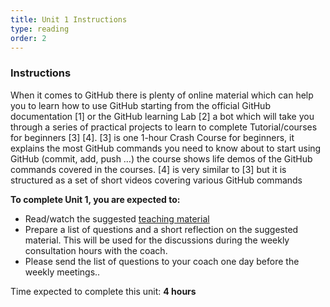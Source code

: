 ```yaml
---
title: Unit 1 Instructions 
type: reading
order: 2
---
```


### Instructions 

When it comes to GitHub there is plenty of online material which can help you to learn how to use GitHub starting from the official GitHub documentation [1] or the GitHub learning Lab [2] a bot which will take you through a series of practical projects to learn to complete Tutorial/courses for beginners [3] [4]. [3] is one 1-hour Crash Course for beginners, it explains the most GitHub commands you need to know about to start using GitHub (commit, add, push …) the course shows life demos of the GitHub commands covered in the courses. [4] is very similar to [3] but it is structured as a set of short videos covering various GitHub commands 
 
**To complete Unit 1, you are expected to:** 

 - Read/watch the suggested [teaching material](http://nlesc.github.io/internal-training/modules/Software-testing/teaching_material) 
 - Prepare a list of questions and a short reflection on the suggested material. This will be used for the discussions during the weekly consultation hours with the coach.  
 - Please send the list of questions to your coach one day before the weekly meetings.. 

Time expected to complete this unit: **4 hours**
